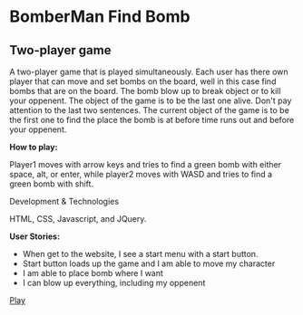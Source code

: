 # BomberMan Find Bomb
## Two-player game

A two-player game that is played simultaneously. Each user has there own player that can move and set bombs on the board, well in this case find bombs that are on the board. The bomb blow up to break object or to kill your oppenent. The object of the game is to be the last one alive. Don't pay attention to the last two sentences. The current object of the game is to be the first one to find the place the bomb is at before time runs out and before your oppenent.

**How to play:**

Player1 moves with arrow keys and tries to find a green bomb with either space, alt, or enter, while player2 moves with WASD and tries to find a green bomb with shift.

Development & Technologies

HTML, CSS, Javascript, and JQuery.

**User Stories:**

* When get to the website, I see a start menu with a start button.
* Start button loads up the game and I am able to move my character
* I am able to place bomb where I want
* I can blow up everything, including my oppenent

<a href="https://swoofz.github.io/Project-1/">Play</a>
